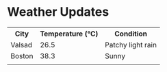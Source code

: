 # Weather Updates

<!-- WEATHER-UPDATE-START -->
<table><tr><th>City</th><th>Temperature (°C)</th><th>Condition</th></tr><tr><td>Valsad</td><td>26.5</td><td>Patchy light rain</td></tr><tr><td>Boston</td><td>38.3</td><td>Sunny</td></tr><tr><td></td><td></td><td></td></tr></table>
<!-- WEATHER-UPDATE-END -->
